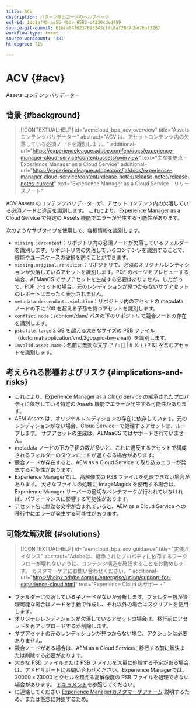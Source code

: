 ```yaml
---
title: ACV
description: パターン検出コードのヘルプページ
exl-id: 1dd1af45-aa56-48da-8582-c4330cded489
source-git-commit: 616fa84f6237893243cffc8af28c7cbe76bf32d7
workflow-type: tm+mt
source-wordcount: '481'
ht-degree: 71%

---
```


# ACV {#acv}

Assets コンテンツバリデーター

## 背景 {#background}

>[!CONTEXTUALHELP]
>id="aemcloud_bpa_acv_overview"
>title="Assets コンテンツバリデーター"
>abstract="ACV は、アセットコンテンツ内の欠落している必須ノードを識別します。"
>additional-url="https://experienceleague.adobe.com/en/docs/experience-manager-cloud-service/content/assets/overview" text="主な変更点 - Experience Manager as a Cloud Service"
>additional-url="https://experienceleague.adobe.com/ja/docs/experience-manager-cloud-service/content/release-notes/release-notes/release-notes-current" text="Experience Manager as a Cloud Service - リリースノート"

ACV Assets のコンテンツバリデーターが、アセットコンテンツ内の欠落している必須ノードと違反を識別します。 これにより、Experience Manager as a Cloud Service で特定の Assets 機能でエラーが発生する可能性があります。

次のようなサブタイプを使用して、各種情報を識別します。

* `missing.jcrcontent`：リポジトリ内の必須ノードが欠落しているフォルダーを識別します。リポジトリ内の欠落しているコンテンツを識別することで、機能やユースケースの破損を防ぐことができます。
* `missing.original.rendition`：リポジトリで、必須のオリジナルレンディションが欠落しているアセットを識別します。PDF のページをプレビューする場合、AEMaaCS でサブアセットを生成する必要はありません。したがって、PDF アセットの場合、元のレンディションが見つからないサブアセットのレポートはまったく表示されません。
* `metadata.descendants.violation`：リポジトリ内のアセットの metadata ノードの下に 100 を超える子孫を持つアセットを識別します。
* `conflict.node`：/content/dam/ パスの下のリポジトリで競合ノードの存在を識別します。
* `psb.file.large`:2 GB を超える大きなサイズの PSB ファイル（dc:format:application/vnd.3gpp.pic-bw-small）を識別します。
* `invalid.asset.name`：名前に無効な文字 [* / : [\] | # % { } ? &amp;] を含むアセットを識別します。

## 考えられる影響およびリスク {#implications-and-risks}

* これにより、Experience Manager as a Cloud Service の継承されたプロパティに依存している特定の Assets 機能でエラーが発生する可能性があります。
* AEM Assets は、オリジナルレンディションの存在に依存しています。元のレンディションがない場合、Cloud Serviceーで処理するアセットは、ループします。 サブアセットの生成は、AEMaaCS ではサポートされていません。
* metadata ノードの下の子孫の数が多いと、これに違反するアセットで構成されるフォルダーのダウンロードが遅くなる場合があります。
* 競合ノードが存在すると、AEM as a Cloud Service で取り込みエラーが発生する可能性があります。
* Experience Managerでは、高解像度の PSB ファイルを処理できない場合があります。 大きなファイルの処理に ImageMagick を使用する場合は、Experience Manager サーバーの適切なベンチマークが行われていなければ、パフォーマンスに影響する可能性があります。
* アセット名に無効な文字が含まれていると、AEM as a Cloud Service への移行中にエラーが発生する可能性があります。

## 可能な解決策 {#solutions}

>[!CONTEXTUALHELP]
>id="aemcloud_bpa_acv_guidance"
>title="実装ガイダンス"
>abstract="Adobeは、継承されたプロパティに依存するワークフローが壊れないように、コンテンツ構造を確認することをお勧めします。 カスタマーケアにお問い合わせください。"
>additional-url="https://helpx.adobe.com/jp/enterprise/using/support-for-experience-cloud.html" text="Experience Cloud のサポート"

* フォルダーに欠落している子ノードがないか分析します。フォルダー数が管理可能な場合はノードを手動で作成し、それ以外の場合はスクリプトを使用します。
* オリジナルレンディションが欠落しているアセットの場合は、移行前にアセットを再アップロードするか削除します。
* サブアセットの元のレンディションが見つからない場合、アクションは必要ありません。
* 競合ノードがある場合は、AEM as a Cloud Serviceに移行する前に解決または削除する必要があります。
* 大きな PSD ファイルまたは PSB ファイルを大量に処理する予定がある場合は、アドビサポートにお問い合わせください。Experience Managerでは、30000 x 23000 ピクセルを超える高解像度の PSB ファイルを処理できない場合があります。 [ドキュメント](https://experienceleague.adobe.com/en/docs/experience-manager-65/content/assets/extending/best-practices-for-imagemagick)を参照してください。
* に連絡してください [Experience Managerカスタマーケアチーム](https://helpx.adobe.com/jp/enterprise/using/support-for-experience-cloud.html) 説明するため、または懸念に対処するため。
